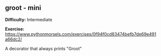 ## groot - mini

**Difficulty:** Intermediate

**Exercise:** https://www.pythonmorsels.com/exercises/0f94f0cd83474befb7de69e491a66dc2/

A decorator that always prints "Groot"
    